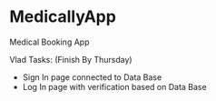 # MedicallyApp
Medical Booking App 

Vlad Tasks: (Finish By Thursday)
- Sign In page connected to Data Base
- Log In page with verification based on Data Base
  
